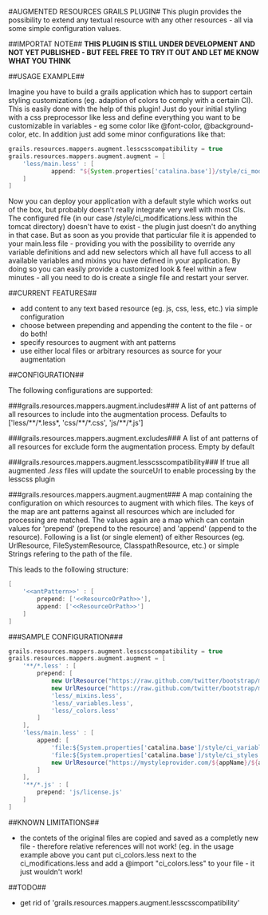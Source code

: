 #AUGMENTED RESOURCES GRAILS PLUGIN#
This plugin provides the possibility to extend any textual resource with any other resources - all via some simple configuration values.

##IMPORTAT NOTE##
**THIS PLUGIN IS STILL UNDER DEVELOPMENT AND NOT YET PUBLISHED - BUT FEEL FREE TO TRY IT OUT AND LET ME KNOW WHAT YOU THINK**

##USAGE EXAMPLE##

Imagine you have to build a grails application which has to support certain styling customizations (eg. adaption of colors to comply with a certain CI).
This is easily done with the help of this plugin! Just do your initial styling with a css preprocessor like less and define everything you want to be customizable in variables - eg some color like @font-color, @background-color, etc.
In addition just add some minor configurations like that:

```groovy
grails.resources.mappers.augment.lesscsscompatibility = true
grails.resources.mappers.augment.augment = [
	'less/main.less' : [
			append: "${System.properties['catalina.base']}/style/ci_modifications.less"
	]
]
```

Now you can deploy your application with a default style which works out of the box, but probably doesn't really integrate very well with most CIs.
The configured file (in our case /style/ci_modifications.less within the tomcat directory) doesn't have to exist - the plugin just doesn't do anything in that case.
But as soon as you provide that particular file it is appended to your main.less file - providing you with the possibility to override any variable definitions and add new selectors which all have full access to all available variables and mixins you have defined in your application.
By doing so you can easily provide a customized look & feel within a few minutes - all you need to do is create a single file and restart your server.

##CURRENT FEATURES##

* add content to any text based resource (eg. js, css, less, etc.) via simple configuration
* choose between prepending and appending the content to the file - or do both!
* specify resources to augment with ant patterns
* use either local files or arbitrary resources as source for your augmentation

##CONFIGURATION##

The following configurations are supported:

###grails.resources.mappers.augment.includes###
A list of ant patterns of all resources to include into the augmentation process. Defaults to ['less/\*\*/\*.less*, 'css/\*\*/\*.css', 'js/\*\*/\*.js']

###grails.resources.mappers.augment.excludes###
A list of ant patterns of all resources for exclude form the augmentation process. Empty by default

###grails.resources.mappers.augment.lesscsscompatibility###
If true all augmented *.less* files will update the sourceUrl to enable processing by the lesscss plugin

###grails.resources.mappers.augment.augment###
A map containing the configuration on which resources to augment with which files.
The keys of the map are ant patterns against all resources which are included for processing are matched.
The values again are a map which can contain values for 'prepend' (prepend to the resource) and 'append' (append to the resource).
Following is a list (or single element) of either Resources (eg. UrlResource, FileSystemResource, ClasspathResource, etc.) or simple Strings refering to the path of the file.

This leads to the following structure:

```groovy
[
    '<<antPattern>>' : [
        prepend: ['<<ResourceOrPath>>'],
        append: ['<<ResourceOrPath>>']
    ]
]
```


###SAMPLE CONFIGURATION###


```groovy
grails.resources.mappers.augment.lesscsscompatibility = true
grails.resources.mappers.augment.augment = [
    '**/*.less' : [
        prepend: [
            new UrlResource("https://raw.github.com/twitter/bootstrap/master/less/variables.less"),
            new UrlResource("https://raw.github.com/twitter/bootstrap/master/less/mixins.less"),
            'less/_mixins.less',
            'less/_variables.less',
            'less/_colors.less'
        ]
    ],
    'less/main.less' : [
        append: [
            'file:${System.properties['catalina.base']/style/ci_variables.less',
            'file:${System.properties['catalina.base']/style/ci_styles.less',
            new UrlResource("https://mystyleprovider.com/${appName}/${appVersion}/append/main.less")
        ]
    ],
    '**/*.js' : [
        prepend: 'js/license.js'
    ]
]
```



##KNOWN LIMITATIONS##

* the contets of the original files are copied and saved as a completly new file - therefore relative references will not work! (eg. in the usage example above you cant put ci_colors.less next to the ci_modifications.less and add a @import "ci_colors.less" to your file - it just wouldn't work!

##TODO##

* get rid of 'grails.resources.mappers.augment.lesscsscompatibility'
